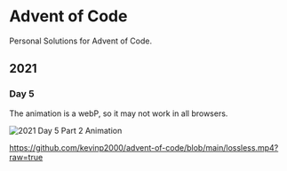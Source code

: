 # Advent of Code
Personal Solutions for Advent of Code.
## 2021

### Day 5
The animation is a webP, so it may not work in all browsers.

![2021 Day 5 Part 2 Animation](https://github.com/kevinp2000/advent-of-code/blob/main/visualizations/2021/2021_day5_draw.webp?raw=true)

https://github.com/kevinp2000/advent-of-code/blob/main/lossless.mp4?raw=true
